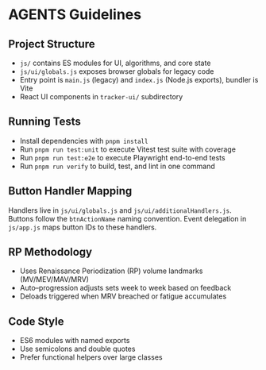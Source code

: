 # AGENTS Guidelines

## Project Structure
- `js/` contains ES modules for UI, algorithms, and core state
- `js/ui/globals.js` exposes browser globals for legacy code
- Entry point is `main.js` (legacy) and `index.js` (Node.js exports), bundler is Vite
- React UI components in `tracker-ui/` subdirectory

## Running Tests
- Install dependencies with `pnpm install`
- Run `pnpm run test:unit` to execute Vitest test suite with coverage
- Run `pnpm run test:e2e` to execute Playwright end-to-end tests
- Run `pnpm run verify` to build, test, and lint in one command

## Button Handler Mapping
Handlers live in `js/ui/globals.js` and `js/ui/additionalHandlers.js`. Buttons follow the `btnActionName` naming convention. Event delegation in `js/app.js` maps button IDs to these handlers.

## RP Methodology
- Uses Renaissance Periodization (RP) volume landmarks (MV/MEV/MAV/MRV)
- Auto–progression adjusts sets week to week based on feedback
- Deloads triggered when MRV breached or fatigue accumulates

## Code Style
- ES6 modules with named exports
- Use semicolons and double quotes
- Prefer functional helpers over large classes
